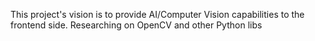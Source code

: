 This project's vision is to provide AI/Computer Vision capabilities to the frontend side.
Researching on OpenCV and other Python libs